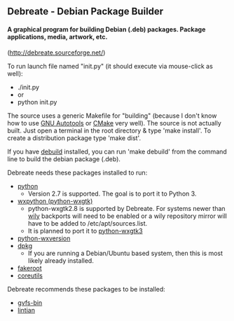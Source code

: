 ## Debreate - Debian Package Builder

#### A graphical program for building Debian (.deb) packages. Package applications, media, artwork, etc.

(http://debreate.sourceforge.net/)

To run launch file named "init.py" (it should execute via mouse-click as well):
* ./init.py
* or
* python init.py

The source uses a generic Makefile for "building" (because I don't know how to use [GNU Autotools][gnu-autotools] or [CMake][cmake] very well). The source is not actually built. Just open a terminal in the root directory & type 'make install'. To create a distribution package type 'make dist'.

If you have [debuild][] installed, you can run 'make debuild' from the command line to build the debian package (.deb).


Debreate needs these packages installed to run:
* [python][]
    * Version 2.7 is supported. The goal is to port it to Python 3.
* [wxpython (python-wxgtk)][python-wxgtk2.8]
    * python-wxgtk2.8 is supported by Debreate. For systems newer than [wily][ubu.wily.python-wxgtk] backports will need to be enabled or a wily repository mirror will have to be added to /etc/apt/sources.list.
    * It is planned to port it to [python-wxgtk3][]
* [python-wxversion][]
* [dpkg][]
    * If you are running a Debian/Ubuntu based system, then this is most likely already installed.
* [fakeroot][]
* [coreutils][]


Debreate recommends these packages to be installed:
* [gvfs-bin][]
* [lintian][]




[coreutils]: http://packages.ubuntu.com/coreutils
[debuild]: http://packages.ubuntu.com/debuild
[dpkg]: http://packages.ubuntu.com/dpkg
[fakeroot]: http://packages.ubuntu.com/fakeroot
[gvfs-bin]: http://packages.ubuntu.com/gvfs-bin
[lintian]: http://packages.ubuntu.com/lintian
[python]: http://packages.ubuntu.com/python2.7
[python-wxversion]: http://packages.ubuntu.com/python-wxversion
[python-wxgtk2.8]: http://packages.ubuntu.com/python-wxgtk2.8
[python-wxgtk3]: http://packages.ubuntu.com/python-wxgtk3

[ubu.wily.python-wxgtk]: http://packages.ubuntu.com/wily/python-wxgtk2.8

[cmake]: https://cmake.org/
[gnu-autotools]: https://en.wikipedia.org/wiki/GNU_Build_System
